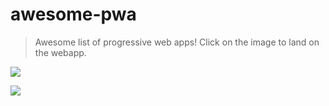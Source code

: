 # awesome-pwa
> Awesome list of progressive web apps! 
> Click on the image to land on the webapp.


[![](http://stories.flipkart.com/wp-content/uploads/2015/11/screen13.jpg)](http://www.flipkart.com/)

[![](https://developers.google.com/web/updates/images/2015-03-03/add-to-home-screen.gif)](https://developers.google.com/)

